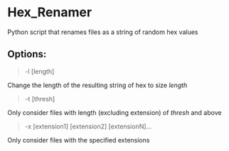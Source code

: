 # Hex_Renamer

Python script that renames files as a string of random hex values

## Options:

> -l [length]

Change the length of the resulting string of hex to size *length*

> -t [thresh]

Only consider files with length (excluding extension) of *thresh* and above

> -x [extension1] [extension2] [extensionN]...

Only consider files with the specified extensions
